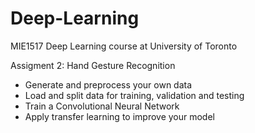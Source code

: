 # Deep-Learning
MIE1517 Deep Learning course at University of Toronto 

Assigment 2: Hand Gesture Recognition
- Generate and preprocess your own data
- Load and split data for training, validation and testing
- Train a Convolutional Neural Network
- Apply transfer learning to improve your model

  
